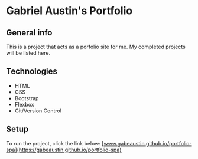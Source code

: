 # Gabriel Austin's Portfolio

## General info
This is a project that acts as a porfolio site for me. My completed projects will be listed here.

## Technologies
- HTML
- CSS
- Bootstrap
- Flexbox
- Git/Version Control

## Setup
To run the project, click the link below:
[www.gabeaustin.github.io/portfolio-spa](https://gabeaustin.github.io/portfolio-spa)
